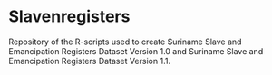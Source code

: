 # Slavenregisters

Repository of the R-scripts used to create Suriname Slave and Emancipation Registers Dataset Version 1.0 and Suriname Slave and Emancipation Registers Dataset Version 1.1.


